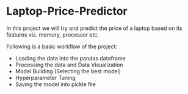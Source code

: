 # Laptop-Price-Predictor

In this project we will try and predict the price of a laptop based on its features viz. memory, processor etc.  

Following is a basic workflow of the project:  
* Loading the data into the pandas dataframe  
* Processing the data and Data Visualization  
* Model Building (Selecting the best model)  
* Hyperparameter Tuning  
* Saving the model into pickle file
